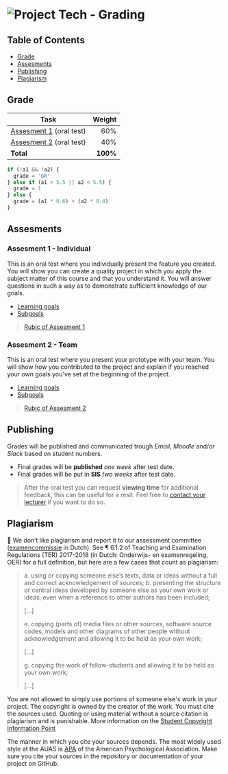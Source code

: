 # ![Project Tech - Grading][banner]

## Table of Contents

*   [Grade](#grade)
*   [Assesments](#assesments)
*   [Publishing](#publishing)
*   [Plagiarism](#plagiarism)

## Grade

| Task                                |   Weight |
| ----------------------------------  | -------: |
| [Assesment 1][a1] (oral test)       |      60% |
| [Assesment 2][a2] (oral test)       |      40% |
| **Total**                           | **100%** |


```js
if (!a1 && !a2) {
  grade = 'GR'
} else if (a1 < 5.5 || a2 < 5.5) {
  grade = 1
} else {
  grade = (a1 * 0.6) + (a2 * 0.4)
}
```

## Assesments

### Assesment 1 - Individual
This is an oral test where you individually present the feature you created. You will show you can create a quality project in which you apply the subject matter of this course and that you understand it. You will answer questions in such a way as to demonstrate sufficient knowledge of our goals.

* [Learning goals][goals]
* [Subgoals][goals]

> [Rubic of Assesment 1][a1]

### Assesment 2 - Team
This is an oral test where you present your prototype with your team. You will show how you contributed to the project and explain if you reached your own goals you've set at the beginning of the project.

* [Learning goals][goals]
* [Subgoals][goals]

> [Rubic of Assesment 2][a2]


## Publishing
Grades will be published and communicated trough _Email_, _Moodle_ and/or _Slack_ based on student numbers.

* Final grades will be **published** _one week_ after test date.
* Final grades will be put in **SIS** _two weeks_ after test date.

> After the oral test you can request **viewing time** for additional feedback, this can be useful for a resit. Feel free to [contact your lecturer](/readme#synopsis) if you want to do so.

## Plagiarism

💁  We don’t like plagiarism and report it to our assessment committee
([examencommissie](https://moodle.cmd.hva.nl/mod/page/view.php?id=1738) in Dutch). See ¶ 6.1.2 of Teaching and Examination
Regulations (TER) 2017-2018 (in Dutch: Onderwijs- en examenregeling, OER) for
a full definition, but here are a few cases that count as plagiarism:

> a. using or copying someone else’s texts, data or ideas without a full and
> correct acknowledgement of sources;
> b. presenting the structure or central ideas developed by someone else as
> your own work or ideas, even when a reference to other authors has been
> included;
>
> \[…]
>
> e. copying (parts of) media files or other sources, software source codes,
> models and other diagrams of other people without acknowledgement and
> allowing it to be held as your own work;
>
> \[…]
>
> g. copying the work of fellow-students and allowing it to be held as your
> own work;
>
> \[…]

You are not allowed to simply use portions of someone else's work in your project. The copyright is owned by the creator of the work. You must cite the sources used. Quoting or using material without a source citation is plagiarism and is punishable. More information on the [Student Copyright Information Point](https://www.amsterdamuas.com/library/services/copyright/students.html)

The manner in which you cite your sources depends. The most widely used style at the AUAS is [APA](https://www.amsterdamuas.com/library/services/acknowledging-sources/apa-style/apa-style.html) of the American Psychological Association. Make sure you cite your sources in the repository or documentation of your project on GitHub.

[a1]: assesments/a1.md
[a2]: assesments/a2.md
[banner]: https://cmda-bt.github.io/pt-course-18-19/assets/banner-grading.svg
[goals]: https://github.com/cmda-bt/pt-course-18-19#goals
[grading]: grading.md